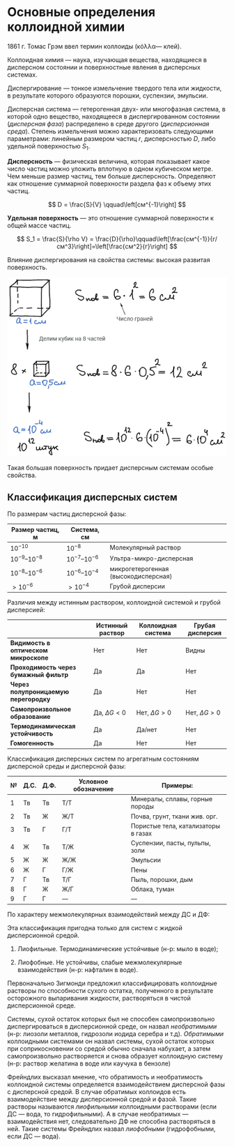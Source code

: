 # Основные определения коллоидной химии

1861 г. Томас Грэм ввел термин коллоиды (κόλλα— клей).

Коллоидная химия — наука, изучающая вещества, находящиеся в дисперсном состоянии и поверхностные явления в дисперсных системах.

Диспергирование — тонкое измельчение твердого тела или жидкости, в результате которого образуются порошки, суспензии, эмульсии.

Дисперсная система — гетерогенная двух- или многофазная система, в которой одно вещество, находящееся в диспергированном состоянии (*дисперсная фаза*) распределено в среде другого (*дисперсионная среда*). Степень измельчения можно характеризовать следующими параметрами: линейным размером частиц $r$, дисперсностью $D$, либо удельной поверхностью $S_1$.

**Дисперсность** — физическая величина, которая показывает какое число частиц можно уложить вплотную в одном кубическом метре. Чем меньше размер частиц, тем больше дисперсность. Определяют как отношение суммарной поверхности раздела фаз к объему этих частиц.

$$
D = \frac{S}{V} \qquad\left[см^{-1}\right]
$$

**Удельная поверхность** — это отношение суммарной поверхности к общей массе частиц.

$$
S_1 = \frac{S}{\rho V} = \frac{D}{\rho}\qquad\left[\frac{см^{-1}}{г/см^3}\right]=\left[\frac{см^2}{г}\right]
$$

Влияние диспергирования на свойства системы: высокая развитая поверхность.

![](images/osnovnye-ponyatiya/1_clip_image001_0001.png)

Такая большая поверхность придает дисперсным системам особые свойства.

## Классификация дисперсных систем

По размерам частиц дисперсной фазы:


| Размер частиц, м  | Система, см       |                                      |
| ----------------- | ----------------- | ------------------------------------ |
| $10^{-10}$        | $10^{-8}$         | Молекулярный раствор                 |
| $10^{-9}–10^{-8}$ | $10^{-7}–10^{-6}$ | Ультра-микро-дисперсная              |
| $10^{-8}–10^{-6}$ | $10^{-6}–10^{-4}$ | микрогетерогенная (высокодисперсная) |
| $>10^{-6}$        | $>10^{-4}$        | Грубой дисперсии                     |

Различия между истинным раствором, коллоидной системой и грубой дисперсией:

|                                        | Истинный раствор | Коллоидная система | Грубая дисперсия |
| -------------------------------------- | ---------------- | ------------------ | ---------------- |
| **Видимость в оптическом микроскопе**  | Нет              | Нет                | Видны            |
| **Проходимость через бумажный фильтр** | Да               | Да                 | Нет              |
| **Через полупроницаемую перегородку**  | Да               | Нет                | Нет              |
| **Самопроизвольное образование**       | Да, $ΔG<0$       | Нет, $ΔG>0$        | Нет, $ΔG>0$      |
| **Термодинамическая устойчивость**     | Да               | Да/нет             | Нет              |
| **Гомогенность**                       | Да               | Нет                | Нет              |

Классификация дисперсных систем по агрегатным состояниям дисперсной среды и дисперсной фазы:

| **№** | **Д.С.** | **Д.Ф.** | **Условное обозначение** | **Примеры:**                        |
| ----- | -------- | -------- | ------------------------ | ----------------------------------- |
| 1     | Тв       | Тв       | Т/Т                      | Минералы, сплавы, горные породы     |
| 2     | Тв       | Ж        | Ж/Т                      | Почва, грунт, ткани жив. орг.       |
| 3     | Тв       | Г        | Г/Т                      | Пористые тела, катализаторы в газах |
| 4     | Ж        | Тв       | Т/Ж                      | Суспензии, пасты, пульпы, золи      |
| 5     | Ж        | Ж        | Ж/Ж                      | Эмульсии                            |
| 6     | Ж        | Г        | Г/Ж                      | Пены                                |
| 7     | Г        | Тв       | Т/Г                      | Пыль, порошки, дым                  |
| 8     | Г        | Ж        | Ж/Г                      | Облака, туман                       |
| 9     | Г        | Г        | —                        | —                                   |

По характеру межмолекулярных взаимодействий между ДС и ДФ:

Эта классификация пригодна только для систем с жидкой дисперсионной средой.

1. Лиофильные. Термодинамические устойчивые (н-р: мыло в воде);

2. Лиофобные. Не устойчивы, слабые межмолекулярные взаимодействия (н-р: нафталин в воде).

Первоначально Зигмонди предложил классифицировать коллоидные растворы по способности сухого остатка, полученного в результате осторожного выпаривания жидкости, растворяться в чистой дисперсионной среде.

Системы, сухой остаток которых был не способен самопроизвольно диспергироваться в дисперсионной среде, он назвал *необратимыми* (н-р: лиозоли металлов, гидрозоли иодида серебра и т.д). *Обратимыми* коллоидными системами он назвал системы, сухой остаток которых при соприкосновении со средой обычно сначала набухает, а затем самопроизвольно растворяется и снова образует коллоидную систему (н-р: раствор желатина в воде или каучука в бензоле)

Фрейндлих высказал мнение, что обратимость и необратимость коллоидной системы определяется взаимодействием дисперсной фазы с дисперсной средой. В случае обратимых коллоидов есть взаимодействие между дисперсионной средой и фазой. Такие растворы называются *лиофильными* коллоидными растворами (если ДС — вода, то гидрофильными). А в случае необратимых — взаимодействия нет, следовательно ДФ не способна растворяться в ней. Такие системы Фрейндлих назвал *лиофобными* (гидрофобными, если ДС — вода).


